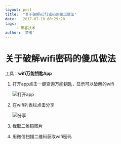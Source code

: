 ```yaml
---
layout: post
title:  "关于破解wifi密码的傻瓜做法"
date:   2017-07-10 00:29:20
tags:
     - 黑客技术
author: '梦者'
---
```

# 关于破解wifi密码的傻瓜做法

工具：**wifi万能钥匙App**

1. 打开app点击一键查询万能钥匙，显示可以破解的wifi

   ![打开app](https://supermanxkq.github.io/img/wifi.jpg)

2. 在wifi列表栏点击分享

   ![分享](https://supermanxkq.github.io/img/share.jpeg)

3. 截取二维码图片

4. 用微信扫描二维码获取wifi密码


